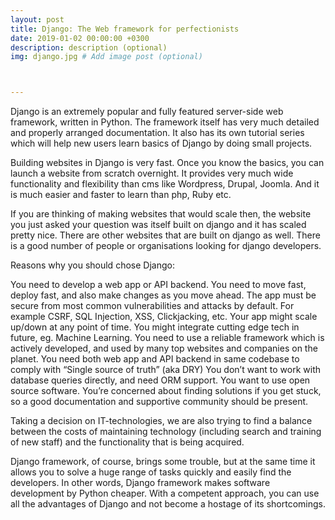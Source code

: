 ```yaml
---
layout: post
title: Django: The Web framework for perfectionists  
date: 2019-01-02 00:00:00 +0300
description: description (optional)
img: django.jpg # Add image post (optional)



---
```


Django is an extremely popular and fully featured server-side web framework, written in Python. 
The framework itself has very much detailed and properly arranged documentation. It also has its own tutorial series which will help new users learn basics of Django by doing small projects.


Building websites in Django is very fast. Once you know the basics, you can launch a website from scratch overnight. 
It provides very much wide functionality and flexibility than cms like Wordpress, Drupal, Joomla. And it is much easier and faster to learn than php, Ruby etc.

If you are thinking of making websites that would scale then, the website you just asked your question was itself built on django and it has scaled pretty nice. There are other websites that are built on django as well. There is a good number of people or organisations looking for django developers.

Reasons why you should chose Django:

You need to develop a web app or API backend.
You need to move fast, deploy fast, and also make changes as you move ahead.
The app must be secure from most common vulnerabilities and attacks by default. For example CSRF, SQL Injection, XSS, Clickjacking, etc.
Your app might scale up/down at any point of time.
You might integrate cutting edge tech in future, eg. Machine Learning.
You need to use a reliable framework which is actively developed, and used by many top websites and companies on the planet.
You need both web app and API backend in same codebase to comply with “Single source of truth” (aka DRY)
You don’t want to work with database queries directly, and need ORM support.
You want to use open source software.
You’re concerned about finding solutions if you get stuck, so a good documentation and supportive community should be present.

Taking a decision on IT-technologies, we are also trying to find a balance between the costs of maintaining technology (including search and training of new staff) and the functionality that is being acquired.

Django framework, of course, brings some trouble, but at the same time it allows you to solve a huge range of tasks quickly and easily find the developers. In other words, Django framework makes software development by Python cheaper. With a competent approach, you can use all the advantages of Django and not become a hostage of its shortcomings.
